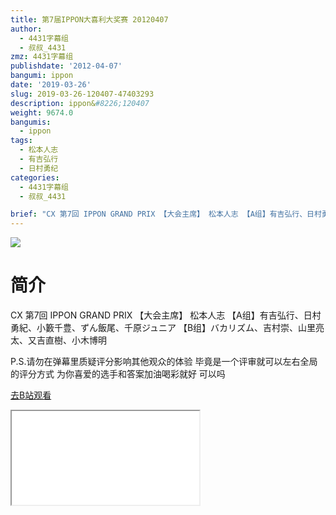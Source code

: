 ```yaml
---
title: 第7届IPPON大喜利大奖赛 20120407
author:
  - 4431字幕组
  - 叔叔_4431
zmz: 4431字幕组
publishdate: '2012-04-07'
bangumi: ippon
date: '2019-03-26'
slug: 2019-03-26-120407-47403293
description: ippon&#8226;120407
weight: 9674.0
bangumis:
  - ippon
tags:
  - 松本人志
  - 有吉弘行
  - 日村勇纪
categories:
  - 4431字幕组
  - 叔叔_4431

brief: "CX 第7回 IPPON GRAND PRIX 【大会主席】 松本人志 【A组】有吉弘行、日村勇紀、小籔千豊、ずん飯尾、千原ジュニア 【B组】バカリズム、吉村崇、山里亮太、又吉直樹、小木博明 P.S.请勿在弹幕里质疑评分影响其他观众的体验 毕竟是一个评审就可以左右全局的评分方式 为你喜爱的选手和答案加油喝彩就好 可以吗"
---
```

![](https://i.imgur.com/ADX0ZF5.jpg)
# 简介  
CX 第7回 IPPON GRAND PRIX
【大会主席】 松本人志 
【A组】有吉弘行、日村勇紀、小籔千豊、ずん飯尾、千原ジュニア
【B组】バカリズム、吉村崇、山里亮太、又吉直樹、小木博明

P.S.请勿在弹幕里质疑评分影响其他观众的体验
毕竟是一个评审就可以左右全局的评分方式
为你喜爱的选手和答案加油喝彩就好 可以吗  

[去B站观看](https://www.bilibili.com/video/av47403293/)
<div class ="resp-container"><iframe class="testiframe" src="//player.bilibili.com/player.html?aid=47403293"", scrolling="no", allowfullscreen="true" > </iframe></div> 
